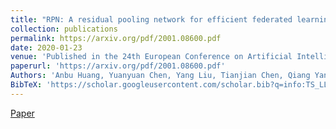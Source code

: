 ```yaml
---
title: "RPN: A residual pooling network for efficient federated learning"
collection: publications
permalink: https://arxiv.org/pdf/2001.08600.pdf
date: 2020-01-23
venue: 'Published in the 24th European Conference on Artificial Intelligence'
paperurl: 'https://arxiv.org/pdf/2001.08600.pdf'
Authors: 'Anbu Huang, Yuanyuan Chen, Yang Liu, Tianjian Chen, Qiang Yang'
BibTeX: 'https://scholar.googleusercontent.com/scholar.bib?q=info:TS_LLEmAMmUJ:scholar.google.com/&amp;output=citation&amp;scisdr=CgXm6896EMLiod5jLxo:AAGBfm0AAAAAYjFmNxqFWGAHsttXgU1s-jKgl_9hT8_M&amp;scisig=AAGBfm0AAAAAYjFmN2IrnlNvrjnevPDHnfgKC9rDgs8s&amp;scisf=4&amp;ct=citation&amp;cd=-1&amp;hl=zh-CN&amp;scfhb=1'
---
```


<a href='https://arxiv.org/pdf/2001.08600.pdf'>Paper</a>
